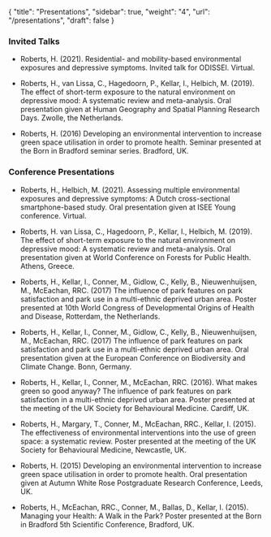 {
    "title": "Presentations",
    "sidebar": true,
    "weight": "4",
    "url": "/presentations",
    "draft": false
}

### Invited Talks
- Roberts, H. (2021). Residential- and mobility-based environmental exposures and depressive symptoms. Invited talk for ODISSEI. Virtual.

- Roberts, H., van Lissa, C., Hagedoorn, P., Kellar, I., Helbich, M. (2019). The effect of short-term exposure to the natural environment on depressive mood: A systematic review and meta-analysis. Oral presentation given at Human Geography and Spatial Planning Research Days. Zwolle, the Netherlands.

- Roberts, H. (2016) Developing an environmental intervention to increase green space utilisation in order to promote health. Seminar presented at the Born in Bradford seminar series. Bradford, UK.

### Conference Presentations
- Roberts, H., Helbich, M. (2021). Assessing multiple environmental exposures and depressive symptoms: A Dutch cross-sectional smartphone-based study. Oral presentation given at ISEE Young conference. Virtual.

- Roberts, H. van Lissa, C., Hagedoorn, P., Kellar, I., Helbich, M. (2019). The effect of short-term exposure to the natural environment on depressive mood: A systematic review and meta-analysis. Oral presentation given at World Conference on Forests for Public Health. Athens, Greece.

- Roberts, H., Kellar, I., Conner, M., Gidlow, C., Kelly, B., Nieuwenhuijsen, M., McEachan, RRC. (2017) The influence of park features on park satisfaction and park use in a multi-ethnic deprived urban area. Poster presented at 10th World Congress of Developmental Origins of Health and Disease, Rotterdam, the Netherlands.

- Roberts, H., Kellar, I., Conner, M., Gidlow, C., Kelly, B., Nieuwenhuijsen, M., McEachan, RRC. (2017) The influence of park features on park satisfaction and park use in a multi-ethnic deprived urban area. Oral presentation given at the European Conference on Biodiversity and Climate Change. Bonn, Germany.

- Roberts, H., Kellar, I., Conner, M., McEachan, RRC. (2016). What makes green so good anyway? The influence of park features on park satisfaction in a multi-ethnic deprived urban area. Poster presented at the meeting of the UK Society for Behavioural Medicine. Cardiff, UK.

- Roberts, H., Margary, T., Conner, M., McEachan, RRC., Kellar, I. (2015). The effectiveness of environmental interventions into the use of green space: a systematic review. Poster presented at the meeting of the UK Society for Behavioural Medicine, Newcastle, UK.

- Roberts, H. (2015) Developing an environmental intervention to increase green space utilisation in order to promote health. Oral presentation given at Autumn White Rose Postgraduate Research Conference, Leeds, UK.

- Roberts, H., McEachan, RRC., Conner, M., Ballas, D., Kellar, I. (2015). Managing your Health: A Walk in the Park? Poster presented at the Born in Bradford 5th Scientific Conference, Bradford, UK.
